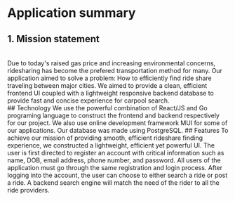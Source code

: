 # Application summary
## 1. Mission statement
<br/>
 	Due to today's raised gas price and increasing environmental concerns, ridesharing has become the prefered transportation method for many. 
	Our application aimed to solve a problem: How to efficiently find ride share traveling between major cities. 
	We aimed to provide a clean, efficient frontend UI coupled with a lightweight responsive backend database to provide fast and concise experience for carpool search.
<br/>
## Technology
	We use the powerful combination of React/JS and Go programing language to construct the frontend and backend respectively for our project. 
	We also use online development framework MUI for some of our applications. Our database was made using PostgreSQL. 
## Features
	To achieve our mission of providing smooth, efficient rideshare finding experience, we constructed a lightweight, efficient yet powerful UI. 
	The user is first directed to register an account with critical information such as name, DOB, email address, phone number, and password. 
	All users of the application must go through the same registration and login process. 
	After logging into the account, the user can choose to either search a ride or post a ride. 
	A backend search engine will match the need of the rider to all the ride providers.
